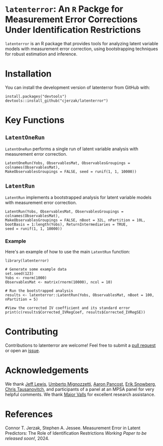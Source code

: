 # `latenterror`:  An `R` Packge for Measurement Error Corrections Under Identification Restrictions

`latenterror` is an R package that provides tools for analyzing latent variable models with measurement error correction, using bootstrapping techniques for robust estimation and inference.

# Installation
You can install the development version of latenterror from GitHub with:
```
install.packages("devtools")
devtools::install_github("cjerzak/latenterror")
```

# Key Functions
## `LatentOneRun`
`LatentOneRun` performs a single run of latent variable analysis with measurement error correction.
```
LatentOneRun(Yobs, ObservablesMat, ObservablesGroupings = colnames(ObservablesMat),
MakeObservablesGroupings = FALSE, seed = runif(1, 1, 10000))
```

## `LatentRun`
`LatentRun` implements a bootstrapped analysis for latent variable models with measurement error correction.
```
LatentRun(Yobs, ObservablesMat, ObservablesGroupings = colnames(ObservablesMat),
MakeObservablesGroupings = FALSE, nBoot = 32L, nPartition = 10L,
bootBasis = 1:length(Yobs), ReturnIntermediaries = TRUE,
seed = runif(1, 1, 10000))
```

### Example
Here's an example of how to use the main `LatentRun` function:
```
library(latenterror)

# Generate some example data
set.seed(123)
Yobs <- rnorm(1000)
ObservablesMat <- matrix(rnorm(10000), ncol = 10)

# Run the bootstrapped analysis
results <- latenterror::LatentRun(Yobs, ObservablesMat, nBoot = 100, nPartition = 5)

#View the corrected IV coefficient and its standard error
print(c(results$Corrected_IVRegCoef, results$Corrected_IVRegSE))
```

# Contributing
Contributions to latenterror are welcome! Feel free to submit a [pull request](https://github.com/cjerzak/latenterror-software/pulls) or open an [issue](https://github.com/cjerzak/latenterror/issues).

# Acknowledgements 
We thank [Jeff Lewis](https://polisci.ucla.edu/person/jeffrey-b-lewis/), [Umberto Mignozzetti](https://umbertomig.com/), [Aaron Pancost](https://sites.google.com/site/aaronpancost/), [Erik Snowberg](https://eriksnowberg.com/), [Chris Tausanovitch](https://ctausanovitch.com/), and participants of a panel at an MPSA panel for very helpful comments. We thank [Major Valls](https://www.linkedin.com/in/major-valls-39b6b9229/) for excellent research assistance.

# References 
Connor T. Jerzak, Stephen A. Jessee. Measurement Error in Latent Predictors: The Role of Identification Restrictions *Working Paper to be released soon!*, 2024.
